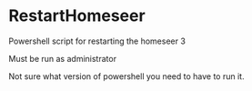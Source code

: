 # RestartHomeseer
Powershell script for restarting the homeseer 3 

Must be run as administrator

Not sure what version of powershell you need to have to run it. 
